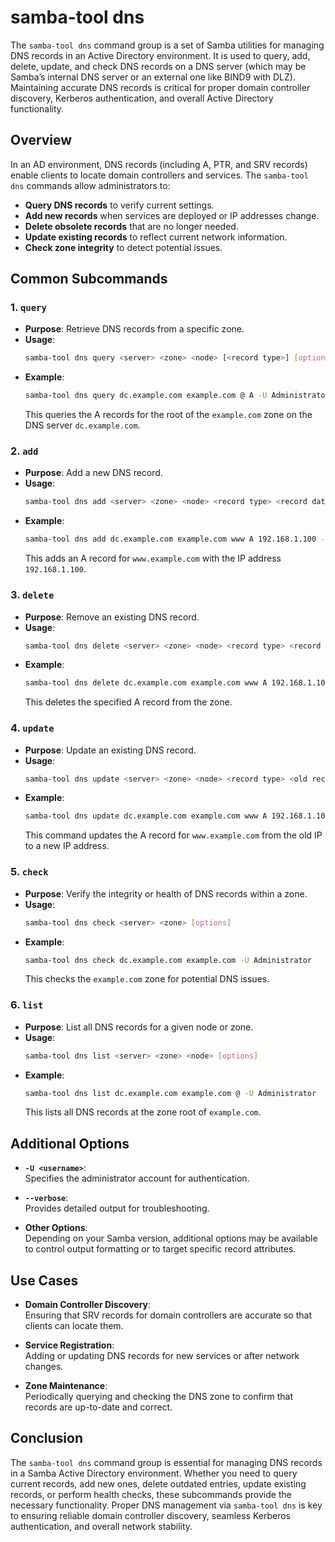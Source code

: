 # samba-tool dns

The `samba-tool dns` command group is a set of Samba utilities for managing DNS records in an Active Directory environment. It is used to query, add, delete, update, and check DNS records on a DNS server (which may be Samba’s internal DNS server or an external one like BIND9 with DLZ). Maintaining accurate DNS records is critical for proper domain controller discovery, Kerberos authentication, and overall Active Directory functionality.

## Overview

In an AD environment, DNS records (including A, PTR, and SRV records) enable clients to locate domain controllers and services. The `samba-tool dns` commands allow administrators to:

- **Query DNS records** to verify current settings.
- **Add new records** when services are deployed or IP addresses change.
- **Delete obsolete records** that are no longer needed.
- **Update existing records** to reflect current network information.
- **Check zone integrity** to detect potential issues.

## Common Subcommands

### 1. `query`
- **Purpose**: Retrieve DNS records from a specific zone.
- **Usage**:
  ```bash
  samba-tool dns query <server> <zone> <node> [<record type>] [options]
  ```
- **Example**:
  ```bash
  samba-tool dns query dc.example.com example.com @ A -U Administrator
  ```
  This queries the A records for the root of the `example.com` zone on the DNS server `dc.example.com`.

### 2. `add`
- **Purpose**: Add a new DNS record.
- **Usage**:
  ```bash
  samba-tool dns add <server> <zone> <node> <record type> <record data> [options]
  ```
- **Example**:
  ```bash
  samba-tool dns add dc.example.com example.com www A 192.168.1.100 -U Administrator
  ```
  This adds an A record for `www.example.com` with the IP address `192.168.1.100`.

### 3. `delete`
- **Purpose**: Remove an existing DNS record.
- **Usage**:
  ```bash
  samba-tool dns delete <server> <zone> <node> <record type> <record data> [options]
  ```
- **Example**:
  ```bash
  samba-tool dns delete dc.example.com example.com www A 192.168.1.100 -U Administrator
  ```
  This deletes the specified A record from the zone.

### 4. `update`
- **Purpose**: Update an existing DNS record.
- **Usage**:
  ```bash
  samba-tool dns update <server> <zone> <node> <record type> <old record data> <new record data> [options]
  ```
- **Example**:
  ```bash
  samba-tool dns update dc.example.com example.com www A 192.168.1.100 192.168.1.101 -U Administrator
  ```
  This command updates the A record for `www.example.com` from the old IP to a new IP address.

### 5. `check`
- **Purpose**: Verify the integrity or health of DNS records within a zone.
- **Usage**:
  ```bash
  samba-tool dns check <server> <zone> [options]
  ```
- **Example**:
  ```bash
  samba-tool dns check dc.example.com example.com -U Administrator
  ```
  This checks the `example.com` zone for potential DNS issues.

### 6. `list`
- **Purpose**: List all DNS records for a given node or zone.
- **Usage**:
  ```bash
  samba-tool dns list <server> <zone> <node> [options]
  ```
- **Example**:
  ```bash
  samba-tool dns list dc.example.com example.com @ -U Administrator
  ```
  This lists all DNS records at the zone root of `example.com`.

## Additional Options

- **`-U <username>`**:  
  Specifies the administrator account for authentication.

- **`--verbose`**:  
  Provides detailed output for troubleshooting.

- **Other Options**:  
  Depending on your Samba version, additional options may be available to control output formatting or to target specific record attributes.

## Use Cases

- **Domain Controller Discovery**:  
  Ensuring that SRV records for domain controllers are accurate so that clients can locate them.

- **Service Registration**:  
  Adding or updating DNS records for new services or after network changes.

- **Zone Maintenance**:  
  Periodically querying and checking the DNS zone to confirm that records are up-to-date and correct.

## Conclusion

The `samba-tool dns` command group is essential for managing DNS records in a Samba Active Directory environment. Whether you need to query current records, add new ones, delete outdated entries, update existing records, or perform health checks, these subcommands provide the necessary functionality. Proper DNS management via `samba-tool dns` is key to ensuring reliable domain controller discovery, seamless Kerberos authentication, and overall network stability.

